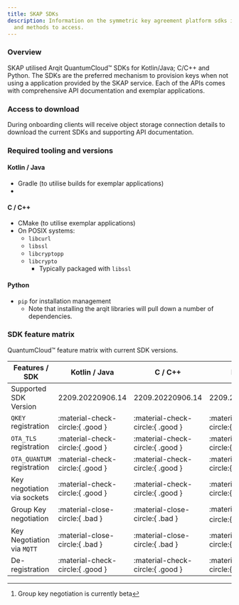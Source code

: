```yaml
---
title: SKAP SDKs
description: Information on the symmetric key agreement platform sdks including features
  and methods to access.
---
```


### Overview
SKAP utilised Arqit QuantumCloud™ SDKs for Kotlin/Java; C/C++ and Python.
The SDKs are the preferred mechanism to provision keys when not using a application provided by the SKAP service.
Each of the APIs comes with comprehensive API documentation and exemplar applications.

### Access to download
During onboarding clients will receive object storage connection details to download the current SDKs and supporting API documentation.

### Required tooling and versions

#### Kotlin / Java

- Gradle (to utilise builds for exemplar applications)
-

#### C / C++

- CMake (to utilise exemplar applications)
- On POSIX systems:
  - `libcurl`
  - `libssl`
  - `libcryptopp`
  - `libcrypto`
    - Typically packaged with `libssl`


#### Python

- `pip` for installation management
  - Note that installing the arqit libraries will pull down a number of dependencies.


### SDK feature matrix

QuantumCloud™ feature matrix with current SDK versions.

| Features / SDK              | Kotlin / Java                    | C / C++                          | Python                                 |
| --------------------------- | -------------------------------- | -------------------------------- | -------------------------------------- |
| Supported SDK Version       | 2209.20220906.14                 | 2209.20220906.14                 | 2209.20220906.14                       |
| `QKEY` registration           | :material-check-circle:{ .good } | :material-check-circle:{ .good } | :material-check-circle:{ .good }       |
| `OTA_TLS` registration        | :material-check-circle:{ .good } | :material-check-circle:{ .good } | :material-check-circle:{ .good }       |
| `OTA_QUANTUM` registration    | :material-check-circle:{ .good } | :material-check-circle:{ .good } | :material-check-circle:{ .good }       |
| Key negotiation via sockets | :material-check-circle:{ .good } | :material-check-circle:{ .good } | :material-check-circle:{ .good }       |
| Group Key negotiation       | :material-close-circle:{ .bad }  | :material-close-circle:{ .bad }  | :material-check-circle:{ .good }[^1]   |
| Key Negotiation via `MQTT`    | :material-close-circle:{ .bad }  | :material-close-circle:{ .bad }  | :material-check-circle:{ .good }       |
| De-registration             | :material-check-circle:{ .good } | :material-check-circle:{ .good } | :material-check-circle:{ .good }       |

[^1]: Group key negotiation is currently beta
